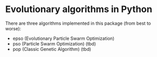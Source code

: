 # Evolutionary algorithms in Python

There are three algorithms implemented in this package (from best to worse):

- epso (Evolutionary Particle Swarm Optimization)
- pso (Particle Swarm Optimization) (tbd)
- pop (Classic Genetic Algorithm) (tbd)

